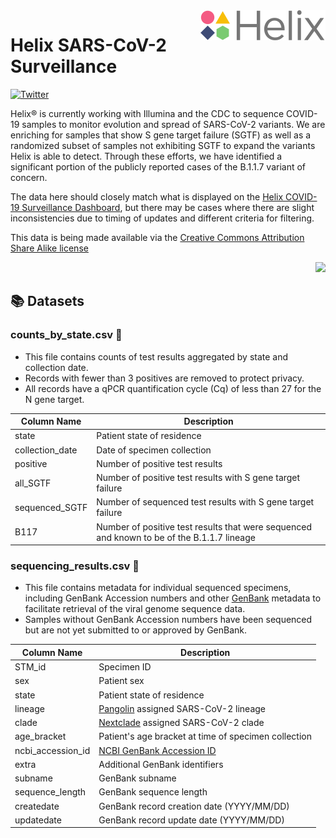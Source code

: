 <img align="right" width="200" src="img/logo.png">

Helix SARS-CoV-2 Surveillance
=============================
[![Twitter](https://img.shields.io/twitter/url/https/twitter.com/cloudposse.svg?style=social&label=%40my_helix)](https://twitter.com/my_helix)

Helix® is currently working with Illumina and the CDC to sequence COVID-19 samples to monitor evolution and spread of SARS-CoV-2 variants. We are enriching for samples that show S gene target failure (SGTF) as well as a randomized subset of samples not exhibiting SGTF to expand the variants Helix is able to detect. Through these efforts, we have identified a significant portion of the publicly reported cases of the B.1.1.7 variant of concern.

The data here should closely match what is displayed on the [Helix COVID-19 Surveillance Dashboard](https://helix.com/covid19db), but there may be cases where there are slight inconsistencies due to timing of updates and different criteria for filtering.

This data is being made available via the [Creative Commons Attribution Share Alike license](https://creativecommons.org/licenses/by-sa/4.0/deed.en)

<p align="right">
<a href="https://creativecommons.org/licenses/by-sa/4.0/deed.en"><img src="https://img.shields.io/badge/License-CC%20BY--SA%204.0-lightgrey.svg"></a>
</p>

## 📚 Datasets

### counts_by_state.csv 📃
- This file contains counts of test results aggregated by state and collection date.
- Records with fewer than 3 positives are removed to protect privacy.
- All records have a qPCR quantification cycle (Cq) of less than 27 for the N gene target.

| Column Name | Description |
|-------------|-------------|
| state | Patient state of residence |
| collection_date | Date of specimen collection |
| positive | Number of positive test results |
| all_SGTF | Number of positive test results with S gene target failure |
| sequenced_SGTF | Number of sequenced test results with S gene target failure |
| B117 | Number of positive test results that were sequenced and known to be of the B.1.1.7 lineage |

### sequencing_results.csv 📃
- This file contains metadata for individual sequenced specimens, including GenBank Accession numbers and other [GenBank](https://www.ncbi.nlm.nih.gov/labs/virus/vssi/#/virus?SeqType_s=Nucleotide&VirusLineage_ss=SARS-CoV-2,%20taxid:2697049) metadata to facilitate retrieval of the viral genome sequence data.
- Samples without GenBank Accession numbers have been sequenced but are not yet submitted to or approved by GenBank.

| Column Name | Description |
|-------------|-------------|
| STM_id | Specimen ID |
| sex | Patient sex |
| state | Patient state of residence |
| lineage | [Pangolin](https://github.com/cov-lineages/pangolin) assigned SARS-CoV-2 lineage |
| clade | [Nextclade](https://clades.nextstrain.org/) assigned SARS-CoV-2 clade |
| age_bracket | Patient's age bracket at time of specimen collection |
| ncbi_accession_id | [NCBI GenBank Accession ID](https://www.ncbi.nlm.nih.gov/labs/virus/vssi/#/virus?SeqType_s=Nucleotide&VirusLineage_ss=SARS-CoV-2,%20taxid:2697049) |
| extra | Additional GenBank identifiers |
| subname | GenBank subname |
| sequence_length | GenBank sequence length |
| createdate | GenBank record creation date (YYYY/MM/DD) |
| updatedate| GenBank record update date (YYYY/MM/DD) |
